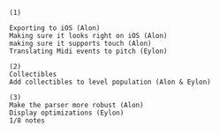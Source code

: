 	(1)
	
	Exporting to iOS (Alon)
	Making sure it looks right on iOS (Alon)
	making sure it supports touch (Alon)
	Translating Midi events to pitch (Eylon)

	(2)
	Collectibles
	Add collectibles to level population (Alon & Eylon)
	
	(3)
	Make the parser more robust (Alon)
	Display optimizations (Eylon)
	1/8 notes

